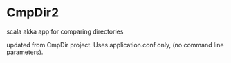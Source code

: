 # CmpDir2
scala akka app for comparing directories 

updated from CmpDir project.
Uses application.conf only, (no command line parameters).



